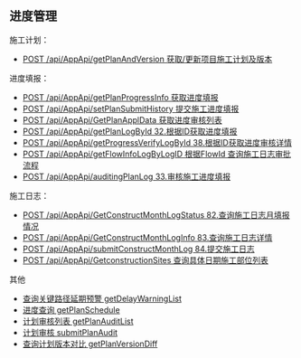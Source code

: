 ## 进度管理

施工计划：

* [POST /api/AppApi/getPlanAndVersion 获取/更新项目施工计划及版本](getPlanAndVersion.md)

进度填报：

* [POST /api/AppApi/getPlanProgressInfo 获取进度填报](getPlanProgressInfo.md)
* [POST /api/AppApi/setPlanSubmitHistory 提交施工进度填报](setPlanSubmitHistory.md)
* [POST /api/AppApi/GetPlanApplData 获取进度审核列表](GetPlanApplData.md)
* [POST /api/AppApi/getPlanLogById 32.根据ID获取进度填报](getPlanLogById.md)
* [POST /api/AppApi/getProgressVerifyLogById 38.根据ID获取进度审核详情](getProgressVerifyLogById.md)
* [POST /api/AppApi/getFlowInfoLogByLogID 根据FlowId 查询施工日志审批流程](getFlowInfoLogByLogID.md)
* [POST /api/AppApi/auditingPlanLog 33.审核施工进度填报](auditingPlanLog.md)

施工日志：

* [POST /api/AppApi/GetConstructMonthLogStatus 82.查询施工日志月填报情况](GetConstructMonthLogStatus.md)
* [POST /api/AppApi/GetConstructMonthLogInfo 83.查询施工日志详情](GetConstructMonthLogInfo.md)
* [POST /api/AppApi/submitConstructMonthLog 84.提交施工日志](submitConstructMonthLog.md)
* [POST /api/AppApi/GetconstructionSites 查询具体日期施工部位列表](GetconstructionSites.md)

其他

* [查询关键路径延期预警 getDelayWarningList](getDelayWarningList.md)
* [进度查询 getPlanSchedule](getPlanSchedule.md)
* [计划审核列表 getPlanAuditList](getPlanAuditList.md)
* [计划审核 submitPlanAudit](submitPlanAudit.md)
* [查询计划版本对比 getPlanVersionDiff](getPlanVersionDiff.md)

